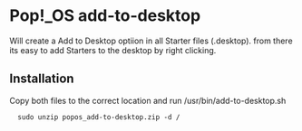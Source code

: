 # Pop!_OS add-to-desktop
Will create a Add to Desktop optiion in all Starter files (.desktop). from there its easy to add Starters to the desktop by right clicking.

## Installation 
Copy both files to the correct location and run /usr/bin/add-to-desktop.sh

```lang-sh
  sudo unzip popos_add-to-desktop.zip -d /
```
